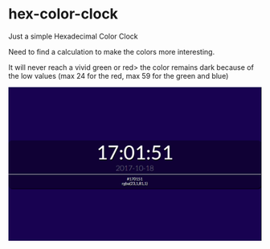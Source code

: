 # hex-color-clock
Just a simple Hexadecimal Color Clock

Need to find a calculation to make the colors more interesting. 

It will never reach a vivid green or red> the color remains dark because of the low values (max 24 for the red, max 59 for the green and blue)

![alt text](https://github.com/BertMaurau/hex-color-clock/blob/master/example.png)

